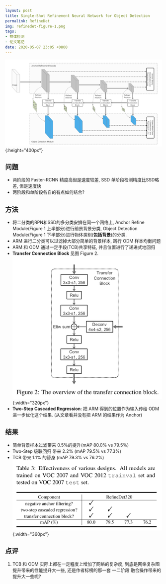 ```yaml
---
layout: post
title: Single-Shot Refinement Neural Network for Object Detection
permalink: RefineDet
img: refinedet-figure-1.png
tags:
- 物体检测
- 论文笔记
date: 2020-05-07 23:05 +0800
---
```

![](/assets/img/refinedet-figure-1.png){:height="400px"}


## 问题

- 两阶段的 Faster-RCNN 精度高但是速度较差, SSD 单阶段检测精度比SSD略差, 但是速度快
- 两阶段和单阶段各自的有点如何结合?

## 方法

- 将二分类的RPN和SSD的多分类安排在同一个网络上, Anchor Refine Module(Figure 1 上半部分)进行前景背景分类, Object Detection Module(Figure 1 下半部分)进行物体类别(**包括背景**)的分类.
- ARM 进行二分类可以过滤掉大部分简单的背景样本, 践行 ODM 样本均衡问题
- ARM 和 ODM 通过一定手段(TCB)共享特征, 并且位置进行了递进式地回归
- **Transfer Connection Block** 见图 Figure 2.  
  ![](/assets/img/refinedet-figure-2.png){:width="320px"}
- **Two-Step Cascaded Regression**: 把 ARM 得到的位置作为输入传给 ODM 进一步优化这个结果. (从文章看并没有把 ARM 的结果作为 Anchor)

## 结果

- 简单背景样本过滤带来 0.5%的提升(mAP 80.0% vs 79.5%)
- Two-Step 级联回归 带来 2.2% (mAP 79.5% vs 77.3%) 
- TCB 带来 1.1% 的替身 (mAP 79.3% vs 76.2%)  
  ![](/assets/img/refinedet-table-3.png){:width="360px"}


## 点评

1. TCB 和 ODM 实际上都在一定程度上增加了网络的复杂度, 到底是网络复杂图提升带来的性能提升大一些, 还是作者标榜的那一套 一二阶段 融合操作带来的提升大一些呢?


